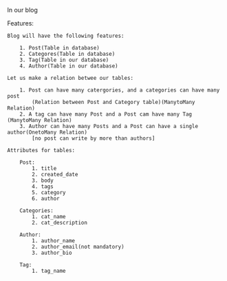 In our blog

Features:

    Blog will have the following features:

        1. Post(Table in database)
        2. Categores(Table in database)
        3. Tag(Table in our database)
        4. Author(Table in our database)

    Let us make a relation betwee our tables:

        1. Post can have many catergories, and a categories can have many post
            (Relation between Post and Category table)(ManytoMany Relation)
        2. A tag can have many Post and a Post cam have many Tag (ManytoMany Relation)
        3. Author can have many Posts and a Post can have a single author(OnetoMany Relation)
            [no post can write by more than authors]

    Attributes for tables:

        Post:
            1. title
            2. created_date
            3. body
            4. tags
            5. category
            6. author

        Categories:
            1. cat_name
            2. cat_description

        Author:
            1. author_name
            2. author_email(not mandatory)
            3. author_bio

        Tag:
            1. tag_name